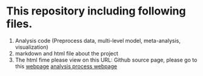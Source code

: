 #  This repository including following files.
1. Analysis code (Preprocess data, multi-level model, meta-analysis, visualization)
2. markdown and html file about the project
3. The html fime please view on this URL: 
  Github source page, please go to this [webpage](https://cdsbasel.github.io/ageriskmeta/)
  [analysis process webpage](https://cdsbasel.github.io/ageriskmeta/age_risktaing_metaanalysis.html)

